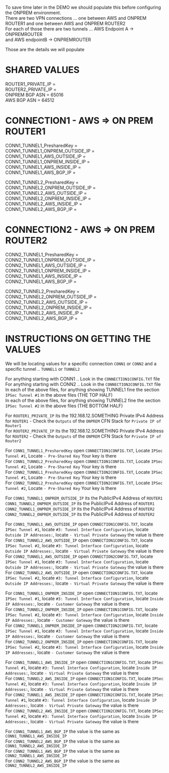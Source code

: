 
To save time later in the DEMO we should populate this before configuring the ONPREM environment.  
There are two VPN connections ... one between AWS and ONPREM ROUTER1 and one between AWS and ONPREM ROUTER2  
For each of those there are two tunnels ... AWS Endpoint A -> ONPREMROUTER  
and AWS endpointB -> ONPREMROUTER  

Those are the details we will populate  

# SHARED VALUES

ROUTER1_PRIVATE_IP                  = 	
ROUTER2_PRIVATE_IP                  =  
ONPREM BGP ASN                      = 65016  
AWS BGP ASN                         = 64512  

# CONNECTION1 - AWS => ON PREM ROUTER1

CONN1_TUNNEL1_PresharedKey          =  
CONN1_TUNNEL1_ONPREM_OUTSIDE_IP     =  
CONN1_TUNNEL1_AWS_OUTSIDE_IP        =  
CONN1_TUNNEL1_ONPREM_INSIDE_IP      =  
CONN1_TUNNEL1_AWS_INSIDE_IP         =  
CONN1_TUNNEL1_AWS_BGP_IP            =  

CONN1_TUNNEL2_PresharedKey          =  
CONN1_TUNNEL2_ONPREM_OUTSIDE_IP     =  
CONN1_TUNNEL2_AWS_OUTSIDE_IP        =  
CONN1_TUNNEL2_ONPREM_INSIDE_IP      =  
CONN1_TUNNEL2_AWS_INSIDE_IP         =  
CONN1_TUNNEL2_AWS_BGP_IP            =  


# CONNECTION2 - AWS => ON PREM ROUTER2

CONN2_TUNNEL1_PresharedKey          =  
CONN2_TUNNEL1_ONPREM_OUTSIDE_IP     =  
CONN2_TUNNEL1_AWS_OUTSIDE_IP        =  
CONN2_TUNNEL1_ONPREM_INSIDE_IP      =  
CONN2_TUNNEL1_AWS_INSIDE_IP         =  
CONN2_TUNNEL1_AWS_BGP_IP            =  

CONN2_TUNNEL2_PresharedKey          =  
CONN2_TUNNEL2_ONPREM_OUTSIDE_IP     =  
CONN2_TUNNEL2_AWS_OUTSIDE_IP        =  
CONN2_TUNNEL2_ONPREM_INSIDE_IP      =  
CONN2_TUNNEL2_AWS_INSIDE_IP         =  
CONN2_TUNNEL2_AWS_BGP_IP            =  


# INSTRUCTIONS ON GETTING THE VALUES

We will be locating values for a specific connection `CONN1` or `CONN2` and a specific tunnel .. `TUNNEL1` or `TUNNEL2`  

For anything starting with CONN1 .. Look in the `CONNECTION1CONFIG.TXT` file  
For anything starting with CONN2 .. Look in the `CONNECTION2CONFIG.TXT` file  
In each of the above files, for anything showing TUNNEL1 fine the section `IPSec Tunnel #1` in the above files (THE TOP HALF)  
In each of the above files, for anything showing TUNNEL2 fine the section `IPSec Tunnel #2` in the above files (THE BOTTOM HALF)  

For `ROUTER1_PRIVATE_IP` its the 192.168.12.SOMETHING Private IPv4 Address for `ROUTER1` - Check the `Outputs` of the `ONPREM` CFN Stack for `Private IP of Router1`  
For `ROUTER2_PRIVATE_IP` its the 192.168.12.SOMETHING Private IPv4 Address for `ROUTER2` - Check the `Outputs` of the `ONPREM` CFN Stack for `Private IP of Router2`  

For `CONN1_TUNNEL1_PresharedKey` open `CONNECTION1CONFIG.TXT`, Locate `IPSec Tunnel #1`, Locate `- Pre-Shared Key` Your key is there  
For `CONN1_TUNNEL2_PresharedKey` open `CONNECTION1CONFIG.TXT`, Locate `IPSec Tunnel #2`, Locate `- Pre-Shared Key` Your key is there  
For `CONN2_TUNNEL1_PresharedKey` open `CONNECTION2CONFIG.TXT`, Locate `IPSec Tunnel #1`, Locate `- Pre-Shared Key` Your key is there  
For `CONN2_TUNNEL2_PresharedKey` open `CONNECTION2CONFIG.TXT`, Locate `IPSec Tunnel #2`, Locate `- Pre-Shared Key` Your key is there  

For `CONN1_TUNNEL1_ONPREM_OUTSIDE_IP` its the PublicIPv4 Address of `ROUTER1`  
    `CONN1_TUNNEL2_ONPREM_OUTSIDE_IP` its the PublicIPv4 Address of `ROUTER1`  
    `CONN2_TUNNEL1_ONPREM_OUTSIDE_IP` its the PublicIPv4 Address of `ROUTER2`  
    `CONN2_TUNNEL2_ONPREM_OUTSIDE_IP` its the PublicIPv4 Address of `ROUTER2`  

For `CONN1_TUNNEL1_AWS_OUTSIDE_IP` open `CONNECTION1CONFIG.TXT`, locate `IPSec Tunnel #1`, locate `#3: Tunnel Interface Configuration`, locate `Outside IP Addresses:`, locate `- Virtual Private Gateway` the value is there  
For `CONN1_TUNNEL2_AWS_OUTSIDE_IP` open `CONNECTION1CONFIG.TXT`, locate `IPSec Tunnel #2`, locate `#3: Tunnel Interface Configuration`, locate `Outside IP Addresses:`, locate `- Virtual Private Gateway` the value is there  
For `CONN2_TUNNEL1_AWS_OUTSIDE_IP` open `CONNECTION2CONFIG.TXT`, locate `IPSec Tunnel #1`, locate `#3: Tunnel Interface Configuration`, locate `Outside IP Addresses:`, locate `- Virtual Private Gateway` the value is there  
For `CONN2_TUNNEL2_AWS_OUTSIDE_IP` open `CONNECTION2CONFIG.TXT`, locate `IPSec Tunnel #2`, locate `#3: Tunnel Interface Configuration`, locate `Outside IP Addresses:`, locate `- Virtual Private Gateway` the value is there  

For `CONN1_TUNNEL1_ONPREM_INSIDE_IP` open `CONNECTION1CONFIG.TXT`, locate `IPSec Tunnel #1`, locate `#3: Tunnel Interface Configuration`, locate `Inside IP Addresses:`, locate `- Customer Gateway` the value is there  
For `CONN1_TUNNEL2_ONPREM_INSIDE_IP` open `CONNECTION1CONFIG.TXT`, locate `IPSec Tunnel #2`, locate `#3: Tunnel Interface Configuration`, locate `Inside IP Addresses:`, locate `- Customer Gateway` the value is there  
For `CONN2_TUNNEL1_ONPREM_INSIDE_IP` open `CONNECTION2CONFIG.TXT`, locate `IPSec Tunnel #1`, locate `#3: Tunnel Interface Configuration`, locate `Inside IP Addresses:`, locate `- Customer Gateway` the value is there  
For `CONN2_TUNNEL2_ONPREM_INSIDE_IP` open `CONNECTION2CONFIG.TXT`, locate `IPSec Tunnel #2`, locate `#3: Tunnel Interface Configuration`, locate `Inside IP Addresses:`, locate `- Customer Gateway` the value is there  

For `CONN1_TUNNEL1_AWS_INSIDE_IP` open `CONNECTION1CONFIG.TXT`, locate `IPSec Tunnel #1`, locate `#3: Tunnel Interface Configuration`, locate `Inside IP Addresses:`, locate `- Virtual Private Gateway` the value is there  
For `CONN1_TUNNEL2_AWS_INSIDE_IP` open `CONNECTION1CONFIG.TXT`, locate `IPSec Tunnel #2`, locate `#3: Tunnel Interface Configuration`, locate `Inside IP Addresses:`, locate `- Virtual Private Gateway` the value is there  
For `CONN2_TUNNEL1_AWS_INSIDE_IP` open `CONNECTION2CONFIG.TXT`, locate `IPSec Tunnel #1`, locate `#3: Tunnel Interface Configuration`, locate `Inside IP Addresses:`, locate `- Virtual Private Gateway` the value is there  
For `CONN2_TUNNEL2_AWS_INSIDE_IP` open `CONNECTION2CONFIG.TXT`, locate `IPSec Tunnel #2`, locate `#3: Tunnel Interface Configuration`, locate `Inside IP Addresses:`, locate `- Virtual Private Gateway` the value is there  

For `CONN1_TUNNEL1_AWS_BGP_IP` the value is the same as `CONN1_TUNNEL1_AWS_INSIDE_IP`  
For `CONN1_TUNNEL2_AWS_BGP_IP` the value is the same as `CONN1_TUNNEL2_AWS_INSIDE_IP`  
For `CONN2_TUNNEL1_AWS_BGP_IP` the value is the same as `CONN2_TUNNEL1_AWS_INSIDE_IP`  
For `CONN2_TUNNEL2_AWS_BGP_IP` the value is the same as `CONN2_TUNNEL2_AWS_INSIDE_IP`  


